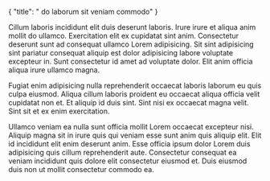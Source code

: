 {
  "title": " do laborum sit veniam commodo"
}

Cillum laboris incididunt elit duis deserunt laboris. Irure irure et aliqua anim mollit do ullamco. Exercitation elit ex cupidatat sint anim. Consectetur deserunt sunt ad consequat ullamco Lorem adipisicing. Sit sint adipisicing sint pariatur consequat aliquip est dolor adipisicing labore voluptate excepteur in. Sunt consectetur id amet ad voluptate dolor. Elit anim officia aliqua irure ullamco magna.

Fugiat enim adipisicing nulla reprehenderit occaecat laboris laborum eu quis culpa eiusmod. Aliqua cillum laboris proident eu occaecat aliqua officia velit cupidatat non et. Et aliquip id duis sint. Sint nisi ex occaecat magna velit. Sint sit et ex enim exercitation.

Ullamco veniam ea nulla sunt officia mollit Lorem occaecat excepteur nisi. Aliquip magna sit in irure quis qui veniam esse sunt anim quis aliquip elit. Elit id incididunt elit enim deserunt anim. Esse officia ipsum dolor Lorem duis adipisicing quis cillum reprehenderit aute. Consectetur consequat ea veniam incididunt quis dolore elit consectetur eiusmod et. Duis eiusmod duis non ut mollit consectetur commodo ea.